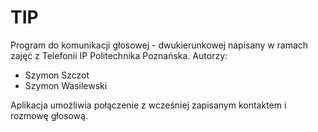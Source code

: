 # TIP

Program do komunikacji głosowej - dwukierunkowej napisany w ramach zajęć z Telefonii IP Politechnika Poznańska.
Autorzy:
- Szymon Szczot
- Szymon Wasilewski

Aplikacja umożliwia połączenie z wcześniej zapisanym kontaktem i rozmowę głosową.
